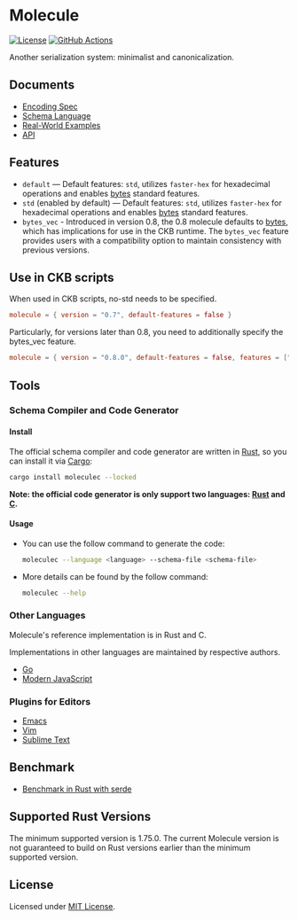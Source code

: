 # Molecule

[![License]](#license)
[![GitHub Actions]](https://github.com/nervosnetwork/molecule/actions)

Another serialization system: minimalist and canonicalization.

[License]: https://img.shields.io/badge/License-MIT-blue.svg
[GitHub Actions]: https://github.com/nervosnetwork/molecule/workflows/CI/badge.svg

## Documents

- [Encoding Spec](docs/encoding_spec.md)
- [Schema Language](docs/schema_language.md)
- [Real-World Examples](docs/real_world_examples.md)
- [API](docs/molecule_api.md)

## Features
* `default` — Default features: `std`, utilizes `faster-hex` for hexadecimal operations and enables [bytes] standard features.
* `std` (enabled by default)  — Default features: `std`, utilizes `faster-hex` for hexadecimal operations and enables [bytes] standard features.
* `bytes_vec` - Introduced in version 0.8, the 0.8 molecule defaults to [bytes], which has implications for use in the CKB runtime. The `bytes_vec` feature provides users with a compatibility option to maintain consistency with previous versions.

## Use in CKB scripts
When used in CKB scripts, no-std needs to be specified.

```toml
molecule = { version = "0.7", default-features = false }
```

Particularly, for versions later than 0.8, you need to additionally specify the bytes_vec feature.

```toml
molecule = { version = "0.8.0", default-features = false, features = ["bytes_vec"] }
```


## Tools

### Schema Compiler and Code Generator

#### Install

The official schema compiler and code generator are written in [Rust], so
you can install it via [Cargo]:

```sh
cargo install moleculec --locked
```

**Note: the official code generator is only support two languages: [Rust] and [C].**

#### Usage

- You can use the follow command to generate the code:

  ```sh
  moleculec --language <language> --schema-file <schema-file>
  ```

- More details can be found by the follow command:

  ```sh
  moleculec --help
  ```

### Other Languages

Molecule's reference implementation is in Rust and C.

Implementations in other languages are maintained by respective authors.

- [Go](https://github.com/driftluo/moleculec-go)
- [Modern JavaScript](https://github.com/xxuejie/moleculec-es)

### Plugins for Editors

- [Emacs](https://github.com/yangby-cryptape/emacs-molecule)
- [Vim](https://github.com/yangby-cryptape/vim-molecule)
- [Sublime Text](https://github.com/yangby-cryptape/sublimetext-molecule)

## Benchmark

- [Benchmark in Rust with serde](https://github.com/nervosnetwork/serde_bench)

## Supported Rust Versions

The minimum supported version is 1.75.0.
The current Molecule version is not guaranteed to build on Rust versions earlier than the
minimum supported version.

## License

Licensed under [MIT License].

[MIT License]: LICENSE

[Rust]: https://www.rust-lang.org/
[Cargo]: https://doc.rust-lang.org/cargo/
[C]: https://en.wikipedia.org/wiki/C_%28programming_language%29
[bytes]: https://github.com/tokio-rs/bytes
